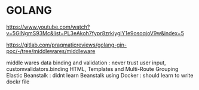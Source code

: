 # GOLANG

https://www.youtube.com/watch?v=5GINgmS93Mc&list=PL3eAkoh7fypr8zrkiygiY1e9osoqjoV9w&index=5

https://gitlab.com/pragmaticreviews/golang-gin-poc/-/tree/middlewares/middleware


middle wares
data binding and validation : never trust user input, customvalidators.binding
HTML, Templates and Multi-Route Grouping 
Elastic Beanstalk : didnt learn
Beanstalk using Docker : should learn to write dockr file